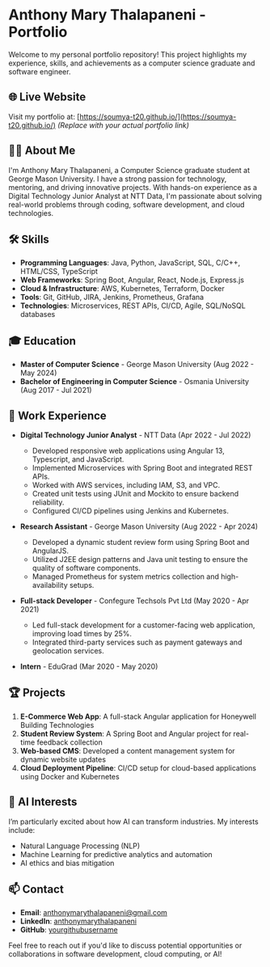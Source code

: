 # Anthony Mary Thalapaneni - Portfolio

Welcome to my personal portfolio repository! This project highlights my experience, skills, and achievements as a computer science graduate and software engineer.

## 🌐 Live Website

Visit my portfolio at: [https://soumya-t20.github.io/](https://soumya-t20.github.io/) *(Replace with your actual portfolio link)*

## 🧑‍💻 About Me

I'm Anthony Mary Thalapaneni, a Computer Science graduate student at George Mason University. I have a strong passion for technology, mentoring, and driving innovative projects. With hands-on experience as a Digital Technology Junior Analyst at NTT Data, I'm passionate about solving real-world problems through coding, software development, and cloud technologies.

## 🛠 Skills

- **Programming Languages**: Java, Python, JavaScript, SQL, C/C++, HTML/CSS, TypeScript
- **Web Frameworks**: Spring Boot, Angular, React, Node.js, Express.js
- **Cloud & Infrastructure**: AWS, Kubernetes, Terraform, Docker
- **Tools**: Git, GitHub, JIRA, Jenkins, Prometheus, Grafana
- **Technologies**: Microservices, REST APIs, CI/CD, Agile, SQL/NoSQL databases

## 🎓 Education

- **Master of Computer Science** - George Mason University (Aug 2022 - May 2024)
- **Bachelor of Engineering in Computer Science** - Osmania University (Aug 2017 - Jul 2021)

## 💼 Work Experience

- **Digital Technology Junior Analyst** - NTT Data (Apr 2022 - Jul 2022)
    - Developed responsive web applications using Angular 13, Typescript, and JavaScript.
    - Implemented Microservices with Spring Boot and integrated REST APIs.
    - Worked with AWS services, including IAM, S3, and VPC.
    - Created unit tests using JUnit and Mockito to ensure backend reliability.
    - Configured CI/CD pipelines using Jenkins and Kubernetes.

- **Research Assistant** - George Mason University (Aug 2022 - Apr 2024)
    - Developed a dynamic student review form using Spring Boot and AngularJS.
    - Utilized J2EE design patterns and Java unit testing to ensure the quality of software components.
    - Managed Prometheus for system metrics collection and high-availability setups.

- **Full-stack Developer** - Confegure Techsols Pvt Ltd (May 2020 - Apr 2021)
    - Led full-stack development for a customer-facing web application, improving load times by 25%.
    - Integrated third-party services such as payment gateways and geolocation services.

- **Intern** - EduGrad (Mar 2020 - May 2020)

## 🏆 Projects

1. **E-Commerce Web App**: A full-stack Angular application for Honeywell Building Technologies
2. **Student Review System**: A Spring Boot and Angular project for real-time feedback collection
3. **Web-based CMS**: Developed a content management system for dynamic website updates
4. **Cloud Deployment Pipeline**: CI/CD setup for cloud-based applications using Docker and Kubernetes

## 🤖 AI Interests

I’m particularly excited about how AI can transform industries. My interests include:
- Natural Language Processing (NLP)
- Machine Learning for predictive analytics and automation
- AI ethics and bias mitigation

## 📫 Contact

- **Email**: [anthonymarythalapaneni@gmail.com](mailto:anthonymarythalapaneni@gmail.com)
- **LinkedIn**: [anthonymarythalapaneni](https://www.linkedin.com/in/thalapaneni)
- **GitHub**: [yourgithubusername](https://github.com/Soumya-t20)

Feel free to reach out if you'd like to discuss potential opportunities or collaborations in software development, cloud computing, or AI!
